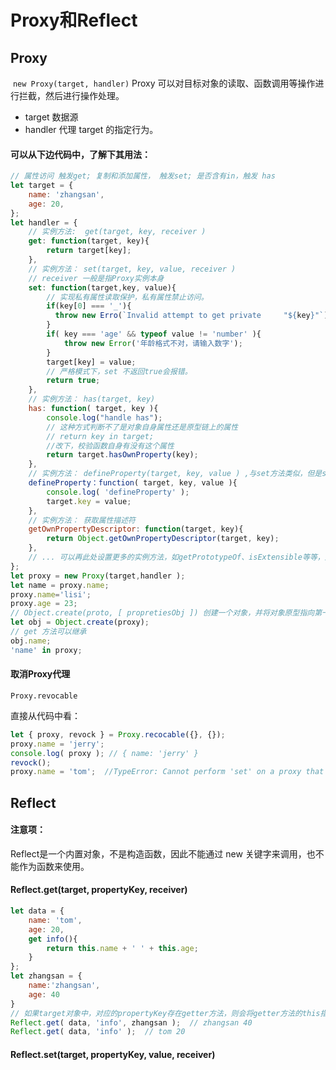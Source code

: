# Proxy和Reflect

## Proxy

​		`new Proxy(target, handler)` Proxy 可以对目标对象的读取、函数调用等操作进行拦截，然后进行操作处理。

+ target 数据源
+ handler 代理 target 的指定行为。

#### 可以从下边代码中，了解下其用法：

```javascript
// 属性访问 触发get; 复制和添加属性， 触发set; 是否含有in，触发 has
let target = {
    name: 'zhangsan',
    age: 20,
};
let handler = {
    // 实例方法:  get(target, key, receiver )
    get: function(target, key){
        return target[key];
    },
    // 实例方法： set(target, key, value, receiver )
    // receiver 一般是指Proxy实例本身
    set: function(target,key, value){
        // 实现私有属性读取保护，私有属性禁止访问。
        if(key[0] === '_'){
          throw new Erro(`Invalid attempt to get private     "${key}"`);
      	}
        if( key === 'age' && typeof value != 'number' ){
            throw new Error('年龄格式不对，请输入数字');
        }
        target[key] = value;
        // 严格模式下，set 不返回true会报错。
        return true;
    },
    // 实例方法： has(target, key)
    has: function( target, key ){
        console.log("handle has");
        // 这种方式判断不了是对象自身属性还是原型链上的属性
        // return key in target;
        //改下，校验函数自身有没有这个属性
        return target.hasOwnProperty(key);
    },
    // 实例方法： defineProperty(target, key, value ) ,与set方法类似，但是set的优先级较高，同时存在的话，会被set覆盖。
    defineProperty：function( target, key, value ){
        console.log( 'defineProperty' );
        target.key = value;
    },
    // 实例方法： 获取属性描述符
    getOwnPropertyDescriptor: function(target, key){
        return Object.getOwnPropertyDescriptor(target, key);
    },
    // ... 可以再此处设置更多的实例方法，如getPrototypeOf、isExtensible等等，用来拦截Object原型链上所包含的属性，同时可以做一些其他的逻辑处理。
};
let proxy = new Proxy(target,handler );
let name = proxy.name;
proxy.name='lisi';
proxy.age = 23;
// Object.create(proto, [ propretiesObj ]) 创建一个对象，并将对象原型指向第一个参数proto，proprttiesObj是新对象的初始值。
let obj = Object.create(proxy);
// get 方法可以继承
obj.name;
'name' in proxy;
```

#### 取消Proxy代理

`Proxy.revocable`

直接从代码中看：

```javascript
let { proxy, revock } = Proxy.recocable({}, {});
proxy.name = 'jerry';
console.log( proxy ); // { name: 'jerry' }
revock();
proxy.name = 'tom';  //TypeError: Cannot perform 'set' on a proxy that has been revoked
```



## Reflect

#### 注意项：

Reflect是一个内置对象，不是构造函数，因此不能通过 new 关键字来调用，也不能作为函数来使用。

#### Reflect.get(target,  propertyKey, receiver)

```javascript
let data = {
    name: 'tom',
    age: 20,
    get info(){
        return this.name + ' ' + this.age;
    }
};
let zhangsan = {
    name:'zhangsan',
    age: 40
}
// 如果target对象中，对应的propertyKey存在getter方法，则会将getter方法的this指向 receiver
Reflect.get( data, 'info', zhangsan );  // zhangsan 40
Reflect.get( data, 'info' );  // tom 20
```

#### Reflect.set(target, propertyKey, value, receiver)

